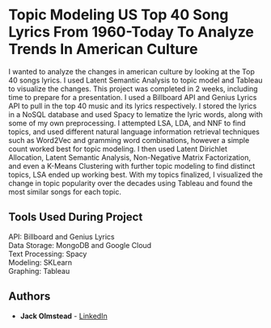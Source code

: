 # Topic Modeling US Top 40 Song Lyrics From 1960-Today To Analyze Trends In American Culture

I wanted to analyze the changes in american culture by looking at the Top 40 songs lyrics. I used Latent Semantic Analysis to topic model and Tableau to visualize the changes. This project was completed in 2 weeks, including time to prepare for a presentation. I used a Billboard API and Genius Lyrics API to pull in the top 40 music and its lyrics respectively. I stored the lyrics in a NoSQL database and used Spacy to lematize the lyric words, along with some of my own preprocessing. I attempted LSA, LDA, and NNF to find topics, and used different natural language information retrieval techniques such as Word2Vec and gramming word combinations, however a simple count worked best for topic modeling. I then used Latent Dirichlet Allocation, Latent Semantic Analysis, Non-Negative Matrix Factorization, and even a K-Means Clustering with further topic modeling to find distinct topics, LSA ended up working best. With my topics finalized, I visualized the change in topic popularity over the decades using Tableau and found the most similar songs for each topic.

## Tools Used During Project

API: Billboard and Genius Lyrics  
Data Storage: MongoDB and Google Cloud  
Text Processing: Spacy  
Modeling: SKLearn  
Graphing: Tableau  

## Authors

* **Jack Olmstead** - [LinkedIn](https://www.linkedin.com/in/jolmstead495/)
